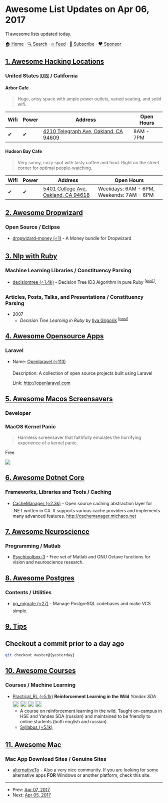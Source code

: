 # Awesome List Updates on Apr 06, 2017

11 awesome lists updated today.

[🏠 Home](/README.md) · [🔍 Search](https://www.trackawesomelist.com/search/) · [🔥 Feed](https://www.trackawesomelist.com/rss.xml) · [📮 Subscribe](https://trackawesomelist.us17.list-manage.com/subscribe?u=d2f0117aa829c83a63ec63c2f&id=36a103854c) · [❤️  Sponsor](https://github.com/sponsors/theowenyoung)



## [1. Awesome Hacking Locations](/content/daviddias/awesome-hacking-locations/README.md)

### United States 🇺🇸 / California <a id="california"></a>

#### Arbor Cafe

> Huge, artsy space with ample power outlets, varied seating, and solid wifi.

| Wifi | Power | Address                                                                   | Open Hours |
| ---- | ----- | ------------------------------------------------------------------------- | ---------- |
| ✔    | ✔     | [4210 Telegraph Ave, Oakland, CA 94609](https://goo.gl/maps/QWCffXaT5482) | 8AM - 7PM  |
#### Hudson Bay Cafe

> Very sunny, cozy spot with tasty coffee and food. Right on the street corner
> for optimal people-watching.

| Wifi | Power | Address                                                                 | Open Hours                               |
| ---- | ----- | ----------------------------------------------------------------------- | ---------------------------------------- |
| ✔    | ✔     | [5401 College Ave, Oakland, CA 94618](https://goo.gl/maps/fHX4zid3HH72) | Weekdays: 6AM - 6PM, Weekends: 7AM - 6PM |

## [2. Awesome Dropwizard](/content/stve/awesome-dropwizard/README.md)

### Open Source / Eclipse

*   [dropwizard-money (⭐1)](https://github.com/smoketurner/dropwizard-money) - A Money bundle for Dropwizard

## [3. Nlp with Ruby](/content/arbox/nlp-with-ruby/README.md)

### Machine Learning Libraries / Constituency Parsing

*   [decisiontree (⭐1.4k)](https://github.com/igrigorik/decisiontree) -
    Decision Tree ID3 Algorithm in pure Ruby <sup>\[[post](https://www.igvita.com/2007/04/16/decision-tree-learning-in-ruby/)]</sup>.

### Articles, Posts, Talks, and Presentations / Constituency Parsing

*   2007
    *   *Decision Tree Learning in Ruby* by [Ilya Grigorik](https://twitter.com/igrigorik) <sup>\[[post](https://www.igvita.com/2007/04/16/decision-tree-learning-in-ruby/)]</sup>

## [4. Awesome Opensource Apps](/content/unicodeveloper/awesome-opensource-apps/README.md)

### Laravel

- Name: [Openlaravel (⭐113)](https://github.com/ammezie/openlaravel)

  Description: A collection of open source projects built using Laravel

  Link: <http://openlaravel.com>



## [5. Awesome Macos Screensavers](/content/agarrharr/awesome-macos-screensavers/README.md)

### Developer

### MacOS Kernel Panic

> Harmless screensaver that faithfully emulates the horrifying experience of a kernel panic.

Free

[![](https://github.com/agarrharr/awesome-macos-screensavers/raw/master/screenshots/macosKernelPanic.png)](http://doomlaser.com/kernel-panic-screensaver/)

## [6. Awesome Dotnet Core](/content/thangchung/awesome-dotnet-core/README.md)

### Frameworks, Libraries and Tools / Caching

*   [CacheManager (⭐2.3k)](https://github.com/MichaCo/CacheManager) - Open source caching abstraction layer for .NET written in C#. It supports various cache providers and implements many advanced features. <http://cachemanager.michaco.net>

## [7. Awesome Neuroscience](/content/analyticalmonk/awesome-neuroscience/README.md)

### Programming / Matlab

*   [Psychtoolbox-3](http://psychtoolbox.org/) -  Free set of Matlab and GNU Octave functions for vision and neuroscience research.

## [8. Awesome Postgres](/content/dhamaniasad/awesome-postgres/README.md)

### Contents / Utilities

*   [pg\_migrate (⭐27)](https://github.com/jwdeitch/pg_migrate) - Manage PostgreSQL codebases and make VCS simple.

## [9. Tips](/content/git-tips/tips/README.md)

## Checkout a commit prior to a day ago

```sh
git checkout master@{yesterday}
```

## [10. Awesome Courses](/content/prakhar1989/awesome-courses/README.md)

### Courses / Machine Learning

*   [Practical\_RL (⭐5.1k)](https://github.com/yandexdataschool/Practical_RL) **Reinforcement Learning in the Wild** *Yandex SDA* <img src="https://assets-cdn.github.com/images/icons/emoji/unicode/1f4f9.png" width="20" height="20" alt="Lecture Videos" title="Lecture Videos" /> <img src="https://assets-cdn.github.com/images/icons/emoji/unicode/1f4dd.png" width="20" height="20" alt="Lecture Notes" title="Lecture Notes" /> <img src="https://assets-cdn.github.com/images/icons/emoji/unicode/1f4bb.png" width="20" height="20" alt="Assignments" title="Assignments" /> <img src="https://assets-cdn.github.com/images/icons/emoji/unicode/1f4da.png" width="20" height="20" alt="Readings" title="Readings" />
    *   A course on reinforcement learning in the wild. Taught on-campus in HSE and Yandex SDA (russian) and maintained to be friendly to online students (both english and russian).
    *   [Syllabus (⭐5.1k)](https://github.com/yandexdataschool/Practical_RL#syllabus)

## [11. Awesome Mac](/content/jaywcjlove/awesome-mac/README.md)

### Mac App Download Sites / Genuine Sites

*   [alternativeTo](http://alternativeto.net/) - Also a very nice community. If you are looking for some alternative apps **FOR** Windows or another platform, check this site.

---

- Prev: [Apr 07, 2017](/content/2017/04/07/README.md)
- Next: [Apr 05, 2017](/content/2017/04/05/README.md)